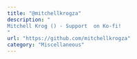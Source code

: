 ```yaml
---
title: "@mitchellkrogza"
description: "
Mitchell Krog () - Support  on Ko-fi!
"
url: "https://github.com/mitchellkrogza"
category: "Miscellaneous"
---
```


